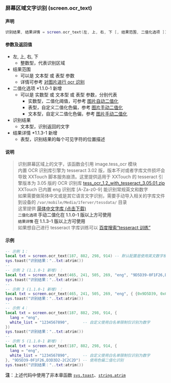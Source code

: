### 屏幕区域文字识别 \(**screen\.ocr\_text**\)


#### 声明
```lua
识别结果, 结果详情 = screen.ocr_text(左, 上, 右, 下 [, 结果范围, 二值化选项 ])
```


#### 参数及返回值
- 左, 上, 右, 下
    - 整数型，代表识别区域
- 结果范围
    - 可以是 文本型 或 表型 参数
    - 详情可参考 [对图片进行 ocr 识别](/Handbook/image/_tess_ocr.md)
- 二值化选项 \*1\.1\.0\-1 新增
    - 可以是 实数型 或 文本型 或 表型 参数，分别代表
      - 实数型，二值化阈值，可参考 [图片自动二值化](#opencv\-图片自动二值化\-cvbinaryzation)
      - 表型，自定义二值化色偏，参考 [图片手动二值化](#二值化处理图片对象\-binaryzation)
      - 文本型，自定义二值化色偏，参考 [图片手动二值化](#二值化处理图片对象\-binaryzation)
- 识别结果
    - 文本型，识别返回的文字
- 结果详情 \*1\.1\.3\-1 新增
    - 表型，识别结果的每个可见字符的位置描述


#### 说明
> 识别屏幕区域上的文字，该函数会引用 image\.tess_ocr 模块  
> 内置 OCR 识别库引擎为 tesseract 3\.02 版，版本不对或者字库文件损坏会导致 XXTouch 脚本服务崩溃。这里提供适用于 XXTouch 的 tesseract 引擎版本为 3\.05 版的 OCR 识别库 [tess_ocr_1.2_with_tesseract_3.05.01.zip](http://static.zybuluo.com/xxtouch/fxnwlp9ic4mzf01shxegkier/tess_ocr_1.2_with_tesseract_3.05.01.zip)  
> XXTouch 已内置 eng 识别库 \[A\-Za\-z0\-9\] 能识别常规英文和数字  
> 如果需要做简体中文或是其它语言文字识别，需要手动导入相关的字库文件到设备的 `/var/mobile/Media/1ferver/tessdata/` 目录  
> 这里提供 [简体中文字库 (点击下载) ](https://apt-pages.xxtouch.com/others/chi_sim.traineddata)  
> **`二值化选项` 手动二值化在 1\.1\.0\-1 版以上方可使用**  
> **`结果详情` 在 1\.1\.3\-1 版以上方可使用**  
> 如果想自己进行 tesseract 字库训练可以 [百度搜索“tesseract 训练”](https://www.baidu.com/s?wd=tesseract%20训练)  

  
#### 示例  
```lua
-- 示例 1：
local txt = screen.ocr_text(187, 882, 298, 914) -- 默认配置是使用英文数字模式识别文字
sys.toast("识别结果："..txt:atrim())
--
-- 示例 2 (1.1.0-1 新增) ：
local txt = screen.ocr_text(465, 241, 505, 269, "eng", "9D5D39-0F1F26,D3D3D2-2C2C2D") -- 使用色偏二值化识别
sys.toast("识别结果："..txt:atrim())
--
-- 示例 3 (1.1.0-1 新增) ：
local txt = screen.ocr_text(465, 241, 505, 269, "eng", { {0x9D5D39, 0x0F1F26}, {0xD3D3D2, 0x2C2C2D} }) -- 使用色偏二值化识别，同上
sys.toast("识别结果："..txt:atrim())
--
-- 示例 4：
local txt = screen.ocr_text(187, 882, 298, 914, {
  lang = "eng",
  white_list = "1234567890",      -- 自定义使用白名单限制仅识别为数字
})
sys.toast("识别结果："..txt:atrim())
--
-- 示例 5 (1.1.0-1 新增) ：
local txt = screen.ocr_text(187, 882, 298, 914, {
  lang = "eng",
  white_list = "1234567890",      -- 自定义使用白名单限制仅识别为数字
}, "9D5D39-0F1F26,D3D3D2-2C2C2D") -- 使用色偏二值化识别
sys.toast("识别结果："..txt:atrim())
```
**注**：上述代码中使用了非本章函数 [`sys.toast`](/Handbook/sys/sys.toast.md)、[`string.atrim`](/Handbook/ext-string/string.atrim.md)

